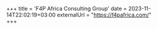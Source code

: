 +++
title = 'F4P Africa Consulting Group'
date = 2023-11-14T22:02:19+03:00
externalUrl = "https://f4pafrica.com/"      
+++
